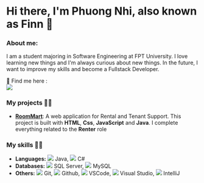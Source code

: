 # Hi there, I'm Phuong Nhi, also known as Finn 👋

### About me:
I am a student majoring in Software Engineering at FPT University. I love learning new things and I'm always curious about new things. In the future, I want to improve my skills and become a Fullstack Developer.


<p>
  📣 Find me here :<br/>
  <a href="https://www.facebook.com/profile.php?id=100012688778980" target="_blank"><img src="https://img.shields.io/badge/facebook-1877F2.svg?style=for-the-badge&logo=facebook&logoColor=white"/></a>
</p>

### My projects 👨‍💻

- **[RoomMart](https://github.com/dwxcod62/RoomMart)**: A web application for Rental and Tenant Support. This project is built with **HTML**, **Css**, **JavaScript** and **Java**. I complete everything related to the **Renter** role


### My skills 🧑‍💻

- **Languages:** <img src="https://img.icons8.com/color/20/null/java-coffee-cup-logo.png"/> Java, <img src="https://img.icons8.com/color/20/null/c-sharp-logo.png"/> C#
- **Databases:** <img src="https://img.icons8.com/color/20/null/microsoft-sql-server.png"/> SQL Server, <img src="https://img.icons8.com/color/20/null/mysql.png"/> MySQL
- **Others:** <img src="https://img.icons8.com/color/20/null/git.png"/> Git, <img src="https://img.icons8.com/color/20/null/github.png"/> Github, <img src="https://img.icons8.com/color/20/null/visual-studio-code-2019.png"/> VSCode, <img src="https://img.icons8.com/color/20/null/visual-studio.png"/> Visual Studio, <img src="https://img.icons8.com/color/20/null/intellij-idea.png"/> IntelliJ
